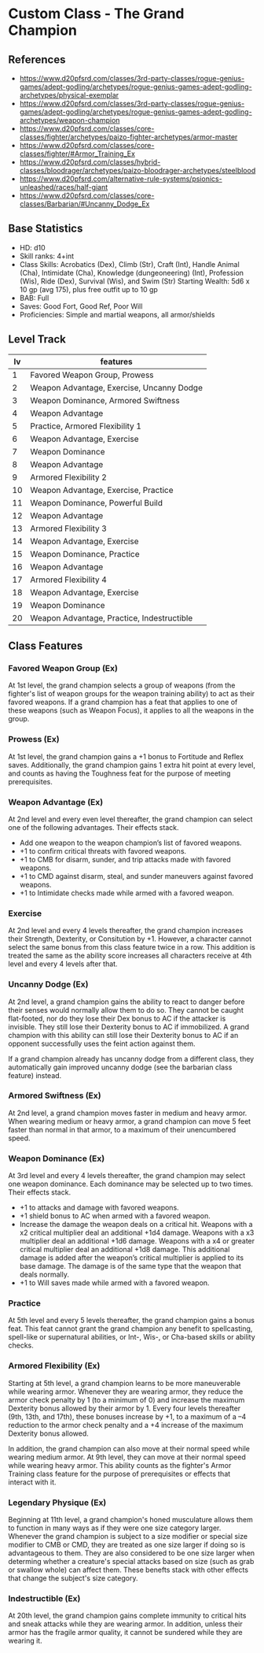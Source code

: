 # Custom Class - The Grand Champion
## References
- https://www.d20pfsrd.com/classes/3rd-party-classes/rogue-genius-games/adept-godling/archetypes/rogue-genius-games-adept-godling-archetypes/physical-exemplar
- https://www.d20pfsrd.com/classes/3rd-party-classes/rogue-genius-games/adept-godling/archetypes/rogue-genius-games-adept-godling-archetypes/weapon-champion
- https://www.d20pfsrd.com/classes/core-classes/fighter/archetypes/paizo-fighter-archetypes/armor-master
- https://www.d20pfsrd.com/classes/core-classes/fighter/#Armor_Training_Ex
- https://www.d20pfsrd.com/classes/hybrid-classes/bloodrager/archetypes/paizo-bloodrager-archetypes/steelblood
- https://www.d20pfsrd.com/alternative-rule-systems/psionics-unleashed/races/half-giant
- https://www.d20pfsrd.com/classes/core-classes/Barbarian/#Uncanny_Dodge_Ex

## Base Statistics
- HD: d10
- Skill ranks: 4+int
- Class Skills: Acrobatics (Dex), Climb (Str), Craft (Int), Handle Animal (Cha), Intimidate (Cha), Knowledge (dungeoneering) (Int), Profession (Wis), Ride (Dex), Survival (Wis), and Swim (Str)
Starting Wealth: 5d6 x 10 gp (avg 175), plus free outfit up to 10 gp
- BAB: Full
- Saves: Good Fort, Good Ref, Poor Will
- Proficiencies: Simple and martial weapons, all armor/shields

## Level Track
| lv | features
|----|----------
|  1 | Favored Weapon Group, Prowess
|  2 | Weapon Advantage, Exercise, Uncanny Dodge
|  3 | Weapon Dominance, Armored Swiftness
|  4 | Weapon Advantage
|  5 | Practice, Armored Flexibility 1
|  6 | Weapon Advantage, Exercise
|  7 | Weapon Dominance
|  8 | Weapon Advantage
|  9 | Armored Flexibility 2
| 10 | Weapon Advantage, Exercise, Practice
| 11 | Weapon Dominance, Powerful Build
| 12 | Weapon Advantage
| 13 | Armored Flexibility 3
| 14 | Weapon Advantage, Exercise
| 15 | Weapon Dominance, Practice
| 16 | Weapon Advantage
| 17 | Armored Flexibility 4
| 18 | Weapon Advantage, Exercise
| 19 | Weapon Dominance
| 20 | Weapon Advantage, Practice, Indestructible

## Class Features
### Favored Weapon Group (Ex)
At 1st level, the grand champion selects a group of weapons (from the fighter's list of weapon groups for the weapon training ability) to act as their favored weapons. If a grand champion has a feat that applies to one of these weapons (such as Weapon Focus), it applies to all the weapons in the group.

### Prowess (Ex)
At 1st level, the grand champion gains a +1 bonus to Fortitude and Reflex saves. Additionally, the grand champion gains 1 extra hit point at every level, and counts as having the Toughness feat for the purpose of meeting prerequisites.

### Weapon Advantage (Ex)
At 2nd level and every even level thereafter, the grand champion can select one of the following advantages. Their effects stack.
- Add one weapon to the weapon champion’s list of favored weapons.
- +1 to confirm critical threats with favored weapons.
- +1 to CMB for disarm, sunder, and trip attacks made with favored weapons.
- +1 to CMD against disarm, steal, and sunder maneuvers against favored weapons.
- +1 to Intimidate checks made while armed with a favored weapon.

### Exercise
At 2nd level and every 4 levels thereafter, the grand champion increases their Strength, Dexterity, or Consitution by +1. However, a character cannot select the same bonus from this class feature twice in a row. This addition is treated the same as the ability score increases all characters receive at 4th level and every 4 levels after that.

### Uncanny Dodge (Ex)
At 2nd level, a grand champion gains the ability to react to danger before their senses would normally allow them to do so. They cannot be caught flat-footed, nor do they lose their Dex bonus to AC if the attacker is invisible. They still lose their Dexterity bonus to AC if immobilized. A grand champion with this ability can still lose their Dexterity bonus to AC if an opponent successfully uses the feint action against them.

If a grand champion already has uncanny dodge from a different class, they automatically gain improved uncanny dodge (see the barbarian class feature) instead.

### Armored Swiftness (Ex)
At 2nd level, a grand champion moves faster in medium and heavy armor. When wearing medium or heavy armor, a grand champion can move 5 feet faster than normal in that armor, to a maximum of their unencumbered speed.

### Weapon Dominance (Ex)
At 3rd level and every 4 levels thereafter, the grand champion may select one weapon dominance. Each dominance may be selected up to two times. Their effects stack.
- +1 to attacks and damage with favored weapons.
- +1 shield bonus to AC when armed with a favored weapon.
- Increase the damage the weapon deals on a critical hit. Weapons with a x2 critical multiplier deal an additional +1d4 damage. Weapons with a x3 multiplier deal an additional +1d6 damage. Weapons with a x4 or greater critical multiplier deal an additional +1d8 damage. This additional damage is added after the weapon’s critical multiplier is applied to its base damage. The damage is of the same type that the weapon that deals normally.
- +1 to Will saves made while armed with a favored weapon.

### Practice
At 5th level and every 5 levels thereafter, the grand champion gains a bonus feat. This feat cannot grant the grand champion any benefit to spellcasting, spell-like or supernatural abilities, or Int-, Wis-, or Cha-based skills or ability checks.

### Armored Flexibility (Ex)
Starting at 5th level, a grand champion learns to be more maneuverable while wearing armor. Whenever they are wearing armor, they reduce the armor check penalty by 1 (to a minimum of 0) and increase the maximum Dexterity bonus allowed by their armor by 1. Every four levels thereafter (9th, 13th, and 17th), these bonuses increase by +1, to a maximum of a –4 reduction to the armor check penalty and a +4 increase of the maximum Dexterity bonus allowed.

In addition, the grand champion can also move at their normal speed while wearing medium armor. At 9th level, they can move at their normal speed while wearing heavy armor. This ability counts as the fighter's Armor Training class feature for the purpose of prerequisites or effects that interact with it.

### Legendary Physique (Ex)
Beginning at 11th level, a grand champion's honed musculature allows them to function in many ways as if they were one size category larger. Whenever the grand champion is subject to a size modifier or special size modifier to CMB or CMD, they are treated as one size larger if doing so is advantageous to them. They are also considered to be one size larger when determing whether a creature's special attacks based on size (such as grab or swallow whole) can affect them. These benefts stack with other effects that change the subject's size category.

### Indestructible (Ex)
At 20th level, the grand champion gains complete immunity to critical hits and sneak attacks while they are wearing armor. In addition, unless their armor has the fragile armor quality, it cannot be sundered while they are wearing it.

